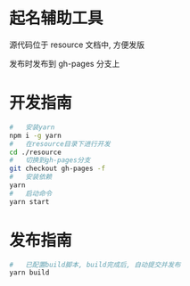 # 起名辅助工具

源代码位于 resource 文档中, 方便发版

发布时发布到 gh-pages 分支上

# 开发指南

```bash
#   安装yarn
npm i -g yarn
#   在resource目录下进行开发
cd ./resource
#   切换到gh-pages分支
git checkout gh-pages -f
#   安装依赖
yarn
#   启动命令
yarn start
```

# 发布指南

```bash
#   已配置build脚本, build完成后, 自动提交并发布
yarn build
```
